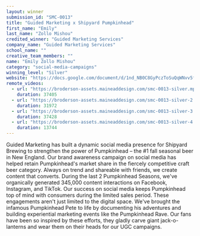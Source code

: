 ```yaml
---
layout: winner
submission_id: "SMC-0013"
title: "Guided Marketing x Shipyard Pumpkinhead"
first_name: "Emily"
last_name: "Zollo Mishou"
credited_winner: "Guided Marketing Services"
company_name: "Guided Marketing Services"
school_name: ""
creative_team_members: ""
name: "Emily Zollo Mishou"
category: "social-media-campaigns"
winning_level: "Silver"
website: "https://docs.google.com/document/d/1nd_NB0C8GyPczToSuQqWNvv5fHKuNi3LSfFYFSCh84A/edit?usp=sharing"
remote_videos:
  - url: "https://broderson-assets.maineaddesign.com/smc-0013-silver.mp4"
    duration: 37405
  - url: "https://broderson-assets.maineaddesign.com/smc-0013-silver-2.mp4"
    duration: 31972
  - url: "https://broderson-assets.maineaddesign.com/smc-0013-silver-3.mp4"
    duration: 37428
  - url: "https://broderson-assets.maineaddesign.com/smc-0013-silver-4.mp4"
    duration: 13744
---
```


Guided Marketing has built a dynamic social media presence for Shipyard Brewing to strengthen the power of Pumpkinhead – the #1 fall seasonal beer in New England. Our brand awareness campaign on social media has helped retain Pumpkinhead's market share in the fiercely competitive craft beer category. Always on trend and shareable with friends, we create content that converts. During the last 2 Pumpkinhead Seasons, we've organically generated 345,000 content interactions on Facebook, Instagram, and TikTok. Our success on social media keeps Pumpkinhead top of mind with consumers during the limited sales period. These engagements aren't just limited to the digital space. We've brought the infamous Pumpkinhead Pete to life by documenting his adventures and building experiential marketing events like the Pumpkinhead Rave. Our fans have been so inspired by these efforts, they gladly carve giant jack-o-lanterns and wear them on their heads for our UGC campaigns.
